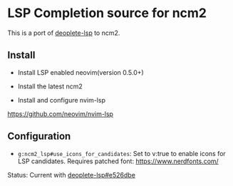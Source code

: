 # LSP Completion source for ncm2

This is a port of [deoplete-lsp](https://github.com/Shougo/deoplete-lsp) to ncm2.

## Install

* Install LSP enabled neovim(version 0.5.0+)

* Install the latest ncm2

* Install and configure nvim-lsp

https://github.com/neovim/nvim-lsp

## Configuration

* `g:ncm2_lsp#use_icons_for_candidates`: Set to v:true to enable icons for LSP candidates. Requires patched font: https://www.nerdfonts.com/

Status: Current with [deoplete-lsp#e526dbe](https://github.com/deoplete-plugins/deoplete-lsp/commit/e526dbecda137e37c45492ce72fa92ea32314154)
